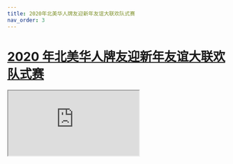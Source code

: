 ```yaml
---
title: 2020年北美华人牌友迎新年友谊大联欢队式赛
nav_order: 3
---
```


# [2020 年北美华人牌友迎新年友谊大联欢队式赛](https://docs.qq.com/sheet/DQ21tSllSRmxLY2JM)

<iframe src="https://docs.qq.com/sheet/DQ21tSllSRmxLY2JM"></iframe>
